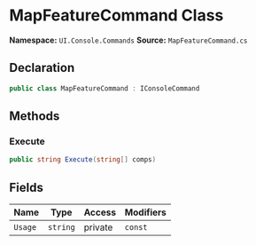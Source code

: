 # MapFeatureCommand Class

**Namespace:** `UI.Console.Commands`
**Source:** `MapFeatureCommand.cs`

## Declaration

```csharp
public class MapFeatureCommand : IConsoleCommand
```

## Methods

### Execute

```csharp
public string Execute(string[] comps)
```

## Fields

| Name | Type | Access | Modifiers |
|------|------|--------|-----------|
| `Usage` | `string` | private | `const` |

